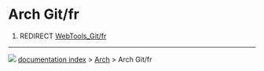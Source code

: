 # Arch Git/fr
1.  REDIRECT [WebTools\_Git/fr](WebTools_Git/fr.md)



---
![](images/Right_arrow.png) [documentation index](../README.md) > [Arch](Arch_Workbench.md) > Arch Git/fr
